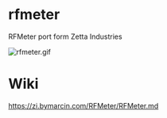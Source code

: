 # rfmeter
RFMeter port form Zetta Industries

![rfmeter.gif](https://img.bymarcin.com/ezgif-1-cb4aa99bc5.gif)

# Wiki
https://zi.bymarcin.com/RFMeter/RFMeter.md


